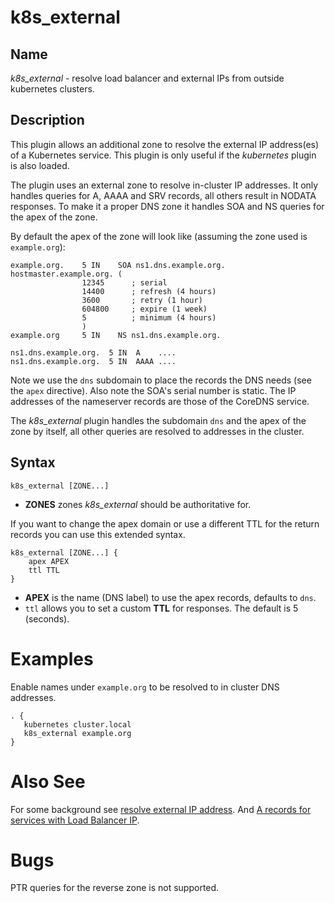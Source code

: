 # k8s_external

## Name

*k8s_external* - resolve load balancer and external IPs from outside kubernetes clusters.

## Description

This plugin allows an additional zone to resolve the external IP address(es) of a Kubernetes
service. This plugin is only useful if the *kubernetes* plugin is also loaded.

The plugin uses an external zone to resolve in-cluster IP addresses. It only handles queries for A,
AAAA and SRV records, all others result in NODATA responses. To make it a proper DNS zone it handles
SOA and NS queries for the apex of the zone.

By default the apex of the zone will look like (assuming the zone used is `example.org`):

~~~ dns
example.org.	5 IN	SOA ns1.dns.example.org. hostmaster.example.org. (
				12345      ; serial
				14400      ; refresh (4 hours)
				3600       ; retry (1 hour)
				604800     ; expire (1 week)
				5          ; minimum (4 hours)
				)
example.org		5 IN	NS ns1.dns.example.org.

ns1.dns.example.org.  5 IN  A    ....
ns1.dns.example.org.  5 IN  AAAA ....
~~~

Note we use the `dns` subdomain to place the records the DNS needs (see the `apex` directive). Also
note the SOA's serial number is static. The IP addresses of the nameserver records are those of the
CoreDNS service.

The *k8s_external* plugin handles the subdomain `dns` and the apex of the zone by itself, all other
queries are resolved to addresses in the cluster.

## Syntax

~~~
k8s_external [ZONE...]
~~~

* **ZONES** zones *k8s_external* should be authoritative for.

If you want to change the apex domain or use a different TTL for the return records you can use
this extended syntax.

~~~
k8s_external [ZONE...] {
    apex APEX
    ttl TTL
}
~~~

* **APEX** is the name (DNS label) to use the apex records, defaults to `dns`.
* `ttl` allows you to set a custom **TTL** for responses. The default is 5 (seconds).

# Examples

Enable names under `example.org` to be resolved to in cluster DNS addresses.

~~~
. {
   kubernetes cluster.local
   k8s_external example.org
}
~~~

# Also See

For some background see [resolve external IP address](https://github.com/kubernetes/dns/issues/242).
And [A records for services with Load Balancer IP](https://github.com/coredns/coredns/issues/1851).

# Bugs

PTR queries for the reverse zone is not supported.
